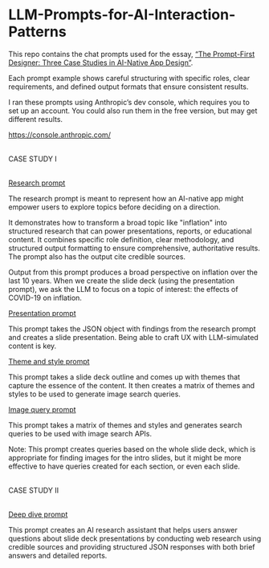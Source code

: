 # LLM-Prompts-for-AI-Interaction-Patterns

This repo contains the chat prompts used for the essay, [“The Prompt-First Designer: Three Case Studies in AI-Native App Design”](https://pages.github.com/).

Each prompt example shows careful structuring with specific roles, clear requirements, and defined output formats that ensure consistent results.

I ran these prompts using Anthropic’s dev console, which requires you to set up an account. You could also run them in the free version, but may get different results.

https://console.anthropic.com/

<br/>
CASE STUDY I
<br/><br/>

[Research prompt](https://github.com/kgates-github/LLM-Prompts-for-AI-Interaction-Patterns/blob/main/research-prompt.txt)

The research prompt is meant to represent how an AI-native app might empower users to explore 
topics before deciding on a direction.

It demonstrates how to transform a broad topic like "inflation" into structured research that 
can power presentations, reports, or educational content. It combines specific 
role definition, clear methodology, and structured output formatting to ensure comprehensive, 
authoritative results. The prompt also has the output cite credible sources.

Output from this prompt produces a broad perspective on inflation over the last 10 years. When 
we create the slide deck (using the presentation prompt), we ask the LLM to focus on a topic 
of interest: the effects of COVID-19 on inflation.

[Presentation prompt](https://github.com/kgates-github/LLM-Prompts-for-AI-Interaction-Patterns/blob/main/presentation-prompt.txt)

This prompt takes the JSON object with findings from the research prompt and creates a slide presentation. Being able to craft UX with LLM-simulated content is key.

[Theme and style prompt](https://github.com/kgates-github/LLM-Prompts-for-AI-Interaction-Patterns/blob/main/theme-and-style-prompt.txt)

This prompt takes a slide deck outline and comes up with themes that capture the essence of the content. It then creates a matrix of themes and styles to be used to generate image search queries.

[Image query prompt](https://github.com/kgates-github/LLM-Prompts-for-AI-Interaction-Patterns/blob/main/image-query-prompt.txt)

This prompt takes a matrix of themes and styles and generates search queries to be used with image search APIs. 

Note: This prompt creates queries based on the whole slide deck, which is appropriate for finding images for the intro slides, but it might be more effective to have queries created for each section, or even each slide.

<br/>
CASE STUDY II
<br/><br/>

[Deep dive prompt](https://github.com/kgates-github/LLM-Prompts-for-AI-Interaction-Patterns/blob/main/image-query-prompt.txt)

This prompt creates an AI research assistant that helps users answer questions about slide deck presentations by conducting web research using credible sources and providing structured JSON responses with both brief answers and detailed reports.
